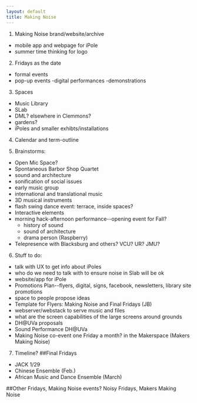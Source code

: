 ```yaml
---
layout: default
title: Making Noise
---
```


1. Making Noise brand/website/archive
  * mobile app and webpage for iPole
  * summer time thinking for logo

2. Fridays as the date
  * formal events
  * pop-up events
    -digital performances
    -demonstrations

3. Spaces
  * Music Library
  * SLab
  * DML? elsewhere in Clemmons?
  * gardens?
  * iPoles and smaller exhibts/installations

4. Calendar and term-outline

5. Brainstorms:
  * Open Mic Space?
  * Spontaneous Barbor Shop Quartet
  * sound and architecture
  * sonification of social issues
  * early music group
  * international and translational music
  * 3D musical instruments
  * flash swing dance event: terrace, inside spaces?
  * Interactive elements
  * morning hack-afternoon performance--opening event for Fall?
    * history of sound
    * sound of architecture
    * drama person (Raspberry)
  * Telepresence with Blacksburg and others? VCU? UR? JMU?

6. Stuff to do:
  * talk with UX to get info about iPoles
  * who do we need to talk with to ensure noise in Slab will be ok
  * website/app for iPole
  * Promotions Plan--flyers, digital, signs, facebook, newsletters,
    library site promotions
  * space to people propose ideas
  * Template for Flyers: Making Noise and Final Fridays (JB)
  * webserver/webstack to serve music and files
  * what are the screen capabilities of the large screens around grounds
  * DH@UVa proposals
  * Sound Performance DH@UVa
  * Making Noise co-event one Friday a month? in the Makerspace (Makers
    Making Noise)

7. Timeline?
##Final Fridays
  * JACK 1/29
  * Chinese Ensemble (Feb.)
  * African Music and Dance Ensemble (March)

##Other Fridays, Making Noise events? Noisy Fridays, Makers Making Noise
